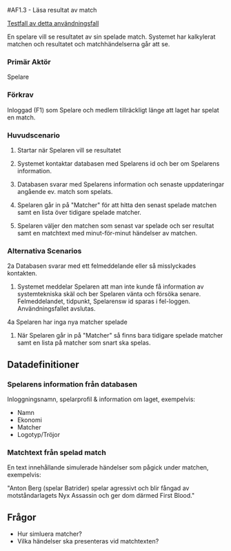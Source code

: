 #AF1.3 - Läsa resultat av match

[Testfall av detta användningsfall](https://github.com/MarkusGirdland/Uppgift-234/blob/master/Testfall.md)

En spelare vill se resultatet av sin spelade match. Systemet har kalkylerat matchen och resultatet och matchhändelserna
går att se.

### Primär Aktör
Spelare

### Förkrav
Inloggad (F1) som Spelare och medlem tillräckligt länge att laget har spelat en match.

### Huvudscenario
1. Startar när Spelaren vill se resultatet

2. Systemet kontaktar databasen med Spelarens id och ber om Spelarens information.

3. Databasen svarar med Spelarens information och senaste uppdateringar angående ev. match som spelats.

4. Spelaren går in på "Matcher" för att hitta den senast spelade matchen samt en lista över tidigare spelade matcher.

5. Spelaren väljer den matchen som senast var spelade och ser resultat samt en matchtext med minut-för-minut händelser av matchen.


### Alternativa Scenarios
2a Databasen svarar med ett felmeddelande eller så misslyckades kontakten.
  1. Systemet meddelar Spelaren att man inte kunde få information av systemtekniska skäl och ber Spelaren vänta och försöka senare.
  Felmeddelandet, tidpunkt, Spelarensw id sparas i fel-loggen.
  Användningsfallet avslutas.
  
4a Spelaren har inga nya matcher spelade
  1. När Spelaren går in på "Matcher" så finns bara tidigare spelade matcher samt en lista på matcher som snart ska spelas.

## Datadefinitioner
### Spelarens information från databasen
Inloggningsnamn, spelarprofil & information om laget, exempelvis:

  - Namn
  - Ekonomi
  - Matcher
  - Logotyp/Tröjor
   
### Matchtext från spelad match
En text innehållande simulerade händelser som pågick under matchen, exempelvis:

  "Anton Berg (spelar Batrider) spelar agressivt och blir fångad av motståndarlagets Nyx Assassin och ger dom därmed First Blood."
  
## Frågor
- Hur simluera matcher?
- Vilka händelser ska presenteras vid matchtexten?
